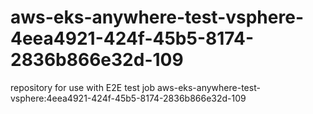 # aws-eks-anywhere-test-vsphere-4eea4921-424f-45b5-8174-2836b866e32d-109
repository for use with E2E test job aws-eks-anywhere-test-vsphere:4eea4921-424f-45b5-8174-2836b866e32d-109
